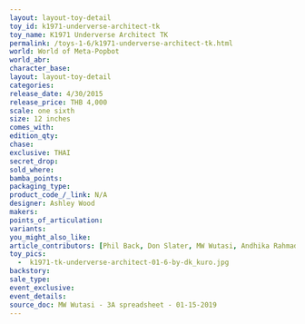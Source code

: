 ```yaml
---
layout: layout-toy-detail 
toy_id: k1971-underverse-architect-tk
toy_name: K1971 Underverse Architect TK
permalink: /toys-1-6/k1971-underverse-architect-tk.html
world: World of Meta-Popbot
world_abr: 
character_base: 
layout: layout-toy-detail
categories: 
release_date: 4/30/2015
release_price: THB 4,000
scale: one sixth
size: 12 inches
comes_with: 
edition_qty: 
chase: 
exclusive: THAI
secret_drop: 
sold_where: 
bamba_points: 
packaging_type: 
product_code_/_link: N/A
designer: Ashley Wood
makers: 
points_of_articulation: 
variants: 
you_might_also_like: 
article_contributors: [Phil Back, Don Slater, MW Wutasi, Andhika Rahmaditya]
toy_pics: 
  -  k1971-tk-underverse-architect-01-6-by-dk_kuro.jpg
backstory: 
sale_type: 
event_exclusive: 
event_details: 
source_doc: MW Wutasi - 3A spreadsheet - 01-15-2019
---
```

